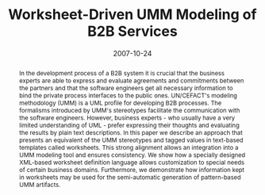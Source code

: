 ---
abstract: In the development process of a B2B system it is crucial that the business
  experts are able to express and evaluate agreements and commitments between the
  partners and that the software engineers get all necessary information to bind the
  private process interfaces to the public ones. UN/CEFACT's modeling methodology
  (UMM) is a UML profile for developing B2B processes. The formalisms introduced by
  UMM's stereotypes facilitate the communication with the software engineers. However,
  business experts - who usually have a very limited understanding of UML - prefer
  expressing their thoughts and evaluating the results by plain text descriptions.
  In this paper we describe an approach that presents an equivalent of the UMM stereotypes
  and tagged values in text-based templates called worksheets. This strong alignment
  allows an integration into a UMM modeling tool and ensures consistency. We show
  how a specially designed XML-based worksheet definition language allows customization
  to special needs of certain business domains. Furthermore, we demonstrate how information
  kept in worksheets may be used for the semi-automatic generation of pattern-based
  UMM artifacts.
authors:
- Christian Huemer
- Philipp Liegl
- Rainer Schuster
- Marco Zapletal
date: '2007-10-24'
featured: false
publication_types:
- '0'
publishDate: '2007-10-24'
title: Worksheet-Driven UMM Modeling of B2B Services
url_pdf: http://publik.tuwien.ac.at/files/pub-inf_5007.pdf
---